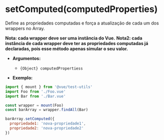 # setComputed(computedProperties)

Define as propriedades computadas e força a atualização de cada um dos wrappers no Array.

**Nota: cada wrapper deve ser uma instância do Vue.**
**Nota2: cada instância de cada wrapper deve ter as propriedades computadas já declaradas, pois esse método apenas simular o seu valor.**

- **Argumentos:**
  - `{Object} computedPropertiess`

- **Exemplo:**

```js
import { mount } from '@vue/test-utils'
import Foo from './Foo.vue'
import Bar from './Bar.vue'

const wrapper = mount(Foo)
const barArray = wrapper.findAll(Bar)

barArray.setComputed({
  propriedade1: 'nova-propriedade1',
  propriedade2: 'nova-propriedade2'
})
```

